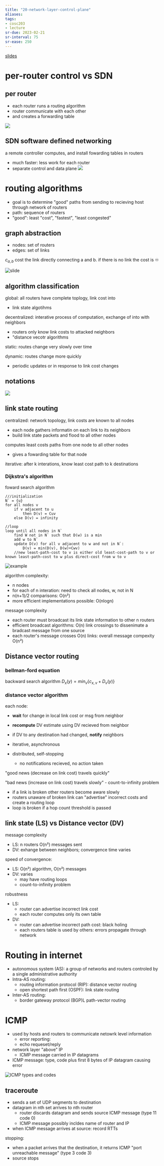 ```yaml
---
title: "20-network-layer-control-plane"
aliases: 
tags: 
- cosc203
- lecture
sr-due: 2023-02-21
sr-interval: 75
sr-ease: 250
---
```


[slides](https://blackboard.otago.ac.nz/bbcswebdav/pid-2982068-dt-content-rid-19209669_1/courses/COSC203_S2DNI_2022/COSC203_lecture22%281%29.pdf)

# per-router control vs SDN
## per router
- each router runs a routing algorithm
- router communicate with each other
- and creates a forwarding table

![](https://i.imgur.com/c5nfT7X.png)

## SDN software defined networking
a remote controller computes, and install fowarding tables in routers
- much faster: less work for each router
- separate control and data plane
![](https://i.imgur.com/H73GPsc.png)

# routing algorithms
- goal is to determine "good" paths from sending to recieving host through network of routers
- path: sequence of routers
- "good": least "cost", "fastest", "least congested"

## graph abstraction
- nodes: set of routers
- edges: set of links

$c_{a,b}$ cost the link directly connecting a and b. if there is no link the cost is ♾

![slide](https://i.imgur.com/onryMTK.png)

## algorithm classification
global: all routers have complete toplogy, link cost into
- link state algotihms

decentralized: interative process of computation, exchange of into with neighbors
- routers only know link costs to attacked neighbors
- "distance vecotr algorithms

static: routes change very slowly over time

dynamic: routes change more quickly
- periodic updates or in response to link cost changes

## notations
![](https://i.imgur.com/NfrM72Y.png)

## link state routing
centralized: network topology, link costs are known to all nodes
- each node gathers informatin on each link to its neighbors
- build link state packets and flood to all other nodes

computes least costs paths from one node to all other nodes
- gives a fowarding table for that node 

iterative: after k interations, know least cost path to k destinations


### Dijkstra's algorithm
foward search algorithm

```
///initialization
N` = {u}
for all nodes v
	if v adjacent to u
		then D(v) = Cuv
	else D(v) = infinity
	
//loop
loop until all nodes in N`
	find W not in N` such that D(w) is a min
	add w to N`
	update D(v) for all v adjacent to w and not in N`:
		D(v) = min(D(v), D(w)+Cwv)
	//new least-path-cost to v is either old least-cost-path to v or known least-path-cost to w plus direct-cost from w to v

```

![example](https://i.imgur.com/zeR9DAI.png)

algorithm complexity:
- n nodes
- for each of n interation: need to check all nodes, w, not in N
- n(n+1)/2 comparisons: O(n²)
- more efficient implementations possible: O(nlogn)

message complexity
- each router must broadcast its link state information to other n routers
- efficient broadcast algorithms: O(n) link crossings to dissenimate a bradcast message from one source
- each router's message crosses O(n) links: overall message compexity O(n²)

## Distance vector routing
### bellman-ford equation
backward search algorithm
$D_{x}(y) = min_{v} \{c_{x, v} + D_{v}(y)\}$

### distance vector algorithm
each node:
- **wait** for change in local link cost or msg from neighbor
- **recompute** DV estimate using DV recieved from neighbor
- if DV to any destination had changed, **notify** neighbors

- iterative, asynchronous
- distributed, self-stopping
	- no notifications recieved, no action taken

"good news (decrease on link cost) travels quickly"

"bad news (increase on link cost) travels slowly" - count-to-infinity problem
- if a link is broken other routers become aware slowly
- routers unaware of broken link can "advertise" incorrect costs and create a routing loop
- loop is broken if a hop count threshold is passed 

## link state (LS) vs Distance vector (DV)
message complexity
- LS: n routers O(n²) messages sent
- DV: exhange between neighbors; convergence time varies

speed of convergence:
- LS: O(n²) algorithm, O(n²) messages
- DV: varies
	- may have routing loops
	- count-to-infinity problem

robustness
- LS:
	- router can advertise incorrect link cost
	- each router computes only its own table
- DV:
	- router can advertise incorrect path cost: black holing
	- each routers table is used by others: errors propagate through network


# Routing in internet
- autonomous system (AS): a group of networks and routers controled by a single administrative authority
- Intra-AS routing:
	- routing information protocol (RIP): distance vector routing
	- open shortest path first (OSPF): link state routing
- Inter-AS routing:
	- border gateway protocol (BGP)L path-vector routing

# ICMP
- used by hosts and routers to communicate netowrk level information
	- error reporting:
	- echo requeset/reply
- network layer "above" IP
	- ICMP message carried in IP datagrams
- ICMP message: type, code plus first 8 bytes of IP datagram causing error

![ICMP types and codes](https://i.imgur.com/cv0DRXL.png)

## traceroute
- sends a set of UDP segments to destination
- datagram in nth set arrives to nth router
	- router discards datagram and sends source ICMP message (type 11 code 0)
	- ICMP message possibly incldes name of router and IP
- when ICMP message arrives at source: record RTTs

stopping:
- when a packet arrives that the destination, it returns ICMP "port unreachable message" (type 3 code 3)
- source stops